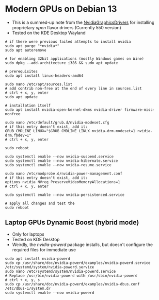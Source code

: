 # Modern GPUs on Debian 13

* This is a summed-up note from the [NvidiaGraphicsDrivers](https://wiki.debian.org/NvidiaGraphicsDrivers) for installing proprietary _open_ flavor drivers (Currently 550 version)
* Tested on the KDE Desktop Wayland

```
# if there were previous failed attempts to install nvidia
sudo apt purge "*nvidia*"
sudo apt autoremove

# for enabling 32bit applications (mostly Windows games on Wine)
sudo dpkg --add-architecture i386 && sudo apt update

# prerequisites
sudo apt install linux-headers-amd64

sudo nano /etc/apt/sources.list
# add contrib non-free at the end of every line in sources.list
# ctrl + x, y, enter
sudo apt update

# installation itself
sudo apt install nvidia-open-kernel-dkms nvidia-driver firmware-misc-nonfree

sudo nano /etc/default/grub.d/nvidia-modeset.cfg
# if this entry doesn't exist, add it:
GRUB_CMDLINE_LINUX="$GRUB_CMDLINE_LINUX nvidia-drm.modeset=1 nvidia-drm.fbdev=1"
# ctrl + x, y, enter

sudo reboot

sudo systemctl enable --now nvidia-suspend.service
sudo systemctl enable --now nvidia-hibernate.service
sudo systemctl enable --now nvidia-resume.service

sudo nano /etc/modprobe.d/nvidia-power-management.conf
# if this entry doesn't exist, add it:
options nvidia NVreg_PreserveVideoMemoryAllocations=1
# ctrl + x, y, enter

sudo systemctl enable --now nvidia-persistenced.service

# apply all changes and test the 
sudo reboot
```

## Laptop GPUs Dynamic Boost (hybrid mode)

* Only for laptops
* Tested on KDE Desktop
* Weirdly, the _nvidia-powerd_ package installs, but doesn't configure the required files for immediate use

```
sudo apt install nvidia-powerd
sudo cp /usr/share/doc/nvidia-powerd/examples/nvidia-powerd.service /etc/systemd/system/nvidia-powerd.service
sudo nano /etc/systemd/system/nvidia-powerd.service
# Replace /usr/bin/nvidia-powerd with /usr/sbin/nvidia-powerd
# ctrl + x, y, s
sudo cp /usr/share/doc/nvidia-powerd/examples/nvidia-dbus.conf /etc/dbus-1/system.d/
sudo systemctl enable --now nvidia-powerd
```

